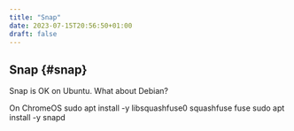 ```yaml
---
title: "Snap"
date: 2023-07-15T20:56:50+01:00
draft: false
---
```

## Snap {#snap}

Snap is OK on Ubuntu. What about Debian?

On ChromeOS
sudo apt install -y libsquashfuse0 squashfuse fuse
sudo apt install -y snapd
